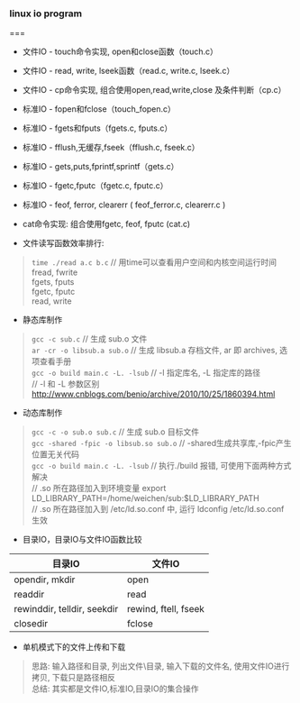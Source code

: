 ### linux io program
===
* 文件IO - touch命令实现, open和close函数（touch.c）

* 文件IO - read, write, lseek函数（read.c, write.c, lseek.c）

* 文件IO - cp命令实现, 组合使用open,read,write,close 及条件判断（cp.c）

* 标准IO - fopen和fclose（touch_fopen.c）

* 标准IO - fgets和fputs（fgets.c, fputs.c）

* 标准IO - fflush,无缓存,fseek（fflush.c, fseek.c）

* 标准IO - gets,puts,fprintf,sprintf（gets.c）

* 标准IO - fgetc,fputc（fgetc.c, fputc.c）

* 标准IO - feof, ferror, clearerr ( feof_ferror.c, clearerr.c )

* cat命令实现: 组合使用fgetc, feof, fputc (cat.c)

* 文件读写函数效率排行:  
> `time ./read a.c b.c`  // 用time可以查看用户空间和内核空间运行时间  
fread, fwrite  
fgets, fputs  
fgetc, fputc  
read, write  

* 静态库制作  
> `gcc -c sub.c`   // 生成 sub.o 文件  
> `ar -cr -o libsub.a sub.o`  // 生成 libsub.a 存档文件, ar 即 archives, 选项查看手册  
> `gcc -o build main.c -L. -lsub`  // -l 指定库名, -L 指定库的路径  
>  // -l 和 -L 参数区别 http://www.cnblogs.com/benio/archive/2010/10/25/1860394.html  

* 动态库制作
> `gcc -c -o sub.o sub.c`  // 生成 sub.o 目标文件  
> `gcc -shared -fpic -o libsub.so sub.o`  // -shared生成共享库,-fpic产生位置无关代码  
> `gcc -o build main.c -L. -lsub`  // 执行./build 报错, 可使用下面两种方式解决  
>  // .so 所在路径加入到环境变量 export LD_LIBRARY_PATH=/home/weichen/sub:$LD_LIBRARY_PATH  
>	 // .so 所在路径加入到 /etc/ld.so.conf 中, 运行 ldconfig /etc/ld.so.conf 生效

* 目录IO，目录IO与文件IO函数比较  

 目录IO						            | 文件IO
								          ----|----
 opendir, mkdir			          |open
 readdir						          | read
 rewinddir, telldir, seekdir	| rewind, ftell, fseek
 closedir						          | fclose

* 单机模式下的文件上传和下载
> 思路: 输入路径和目录, 列出文件\目录, 输入下载的文件名, 使用文件IO进行拷贝, 下载只是路径相反  
> 总结: 其实都是文件IO,标准IO,目录IO的集合操作  
